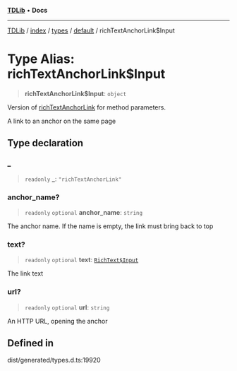 [**TDLib**](../../../../../../README.md) • **Docs**

***

[TDLib](../../../../../../modules.md) / [index](../../../../../README.md) / [types](../../../README.md) / [default](../README.md) / richTextAnchorLink$Input

# Type Alias: richTextAnchorLink$Input

> **richTextAnchorLink$Input**: `object`

Version of [richTextAnchorLink](richTextAnchorLink.md) for method parameters.

A link to an anchor on the same page

## Type declaration

### \_

> `readonly` **\_**: `"richTextAnchorLink"`

### anchor\_name?

> `readonly` `optional` **anchor\_name**: `string`

The anchor name. If the name is empty, the link must bring back to top

### text?

> `readonly` `optional` **text**: [`RichText$Input`](RichText$Input.md)

The link text

### url?

> `readonly` `optional` **url**: `string`

An HTTP URL, opening the anchor

## Defined in

dist/generated/types.d.ts:19920
